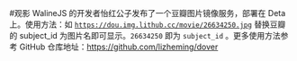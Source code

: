 #观影 WalineJS 的开发者怡红公子发布了一个豆瓣图片镜像服务，部署在 Deta 上。使用方法：如 <code>https://dou.img.lithub.cc/movie/26634250.jpg</code> 替换豆瓣的 subject_id 为图片名即可显示。<code>26634250</code> 即为 <code>subject_id</code> 。更多使用方法参考 GitHub 仓库地址：https://github.com/lizheming/dover 
